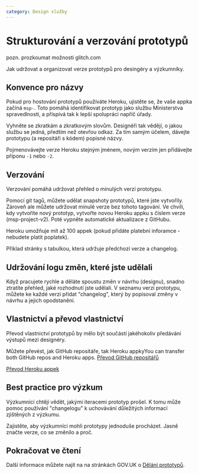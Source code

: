 ```yaml
---
category: Design služby
---
```


# Strukturování a verzování prototypů

pozn. prozkoumat možnosti glitch.com

Jak udržovat a organizovat verze prototypů pro desingéry a výzkumníky.

## Konvence pro názvy

Pokud pro hostování prototypů používáte Heroku, ujistěte se, že vaše appka začíná ``msp-``. Toto pomáhá identifikovat prototyp jako službu Ministerstva spravedlnosti, a příspívá tak k lepší spolupráci napříč úřady.

Vyhněte se zkratkám a zkratkovým slovům. Designéři tak vědějí, o jakou službu se jedná, předtím než otevřou odkaz. Za tím samým účelem, dávejte prototypu (a repositáři s kódem) popisné názvy.

Pojmenovávejte verze Heroku stejným jménem, novým verzím jen přidávejte příponu ``-1`` nebo ``-2``.

## Verzování

Verzování pomáhá udržovat přehled o minulých verzí prototypu.

Pomocí git tagů, můžete udělat snapshoty prototypů, které jste vytvořily. Zároveň ale můžete udržovat minulé verze bez tohoto tagování. Ve chvíli, kdy vytvoříte nový prototyp, vytvořte novou Heroku appku s číslem verze (msp-project-v2). Poté vypněte automatické aktualizace z GitHubu.

Heroku umožňuje mít až 100 appek (pokud přidáte platební inforamce - nebudete platit poplatek).

Příklad stránky s tabulkou, která udržuje předchozí verze a changelog.

## Udržování logu změn, které jste udělali

Když pracujete rychle a děláte spoustu změn v návrhu (designu), snadno ztratíte přehled, jaké rozhodnutí jste udělali. V seznamu verzí prototypu, můžete ke každé verzi přidat "changelog", který by popisoval změny v návrhu a jejich opodstanění.

## Vlastnictví a převod vlastnictví

Převod vlastnictví prototypů by mělo být součástí jakéhokoliv předávání výstupů mezi designéry.

Můžete převést, jak GitHub repositáře, tak Heroku appkyYou can transfer both GitHub repos and Heroku apps. [Převod GitHub repositářů](https://help.github.com/en/articles/transferring-a-repository)

[Převod Heroku appek](https://devcenter.heroku.com/articles/transferring-apps)

## Best practice pro výzkum

Výzkumnící chtějí vědět, jakými iteracemi prototyp prošel. K tomu může pomoc používání "changelogu" k uchovávání důležitých informací zjištěných z výzkumu.

Zajistěte, aby výzkumníci mohli prototypy jednoduše procházet. Jasně značte verze, co se změnilo a proč.

## Pokračovat ve čtení

Další informace můžete najít na na stránkách GOV.UK o [Dělání prototypů](https://www.gov.uk/service-manual/design/making-prototypes).